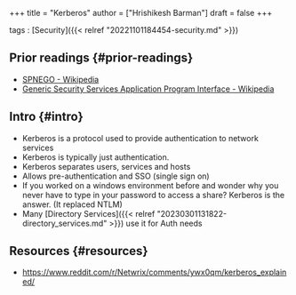 +++
title = "Kerberos"
author = ["Hrishikesh Barman"]
draft = false
+++

tags
: [Security]({{< relref "20221101184454-security.md" >}})


## Prior readings {#prior-readings}

-   [SPNEGO - Wikipedia](https://en.wikipedia.org/wiki/SPNEGO)
-   [Generic Security Services Application Program Interface - Wikipedia](https://en.wikipedia.org/wiki/Generic_Security_Services_Application_Program_Interface)


## Intro {#intro}

-   Kerberos is a protocol used to provide authentication to network services
-   Kerberos is typically just authentication.
-   Kerberos separates users, services and hosts
-   Allows pre-authentication and SSO (single sign on)
-   If you worked on a windows environment before and wonder why you never have to type in your password to access a share? Kerberos is the answer. (It replaced NTLM)
-   Many [Directory Services]({{< relref "20230301131822-directory_services.md" >}}) use it for Auth needs


## Resources {#resources}

-   <https://www.reddit.com/r/Netwrix/comments/ywx0qm/kerberos_explained/>
